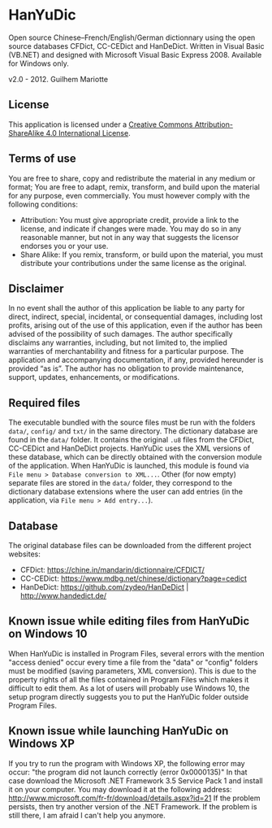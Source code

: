 # HanYuDic

Open source Chinese–French/English/German dictionnary using the open source databases CFDict, CC-CEDict and HanDeDict. Written in Visual Basic (VB.NET) and designed with Microsoft Visual Basic Express 2008. Available for Windows only.

v2.0 - 2012. Guilhem Mariotte

License
-------
This application is licensed under a [Creative Commons Attribution-ShareAlike 4.0 International License](http://creativecommons.org/licenses/by-sa/4.0/).


Terms of use
------------
You are free to share, copy and redistribute the material in any medium or format; You are free to adapt, remix, transform, and build upon the material for any purpose, even commercially.
You must however comply with the following conditions:
- Attribution: You must give appropriate credit, provide a link to the license, and indicate if changes were made. You may do so in any reasonable manner, but not in any way that suggests the licensor endorses you or your use.
- Share Alike: If you remix, transform, or build upon the material, you must distribute your contributions under the same license as the original.


Disclaimer
----------
In no event shall the author of this application be liable to any party for direct, indirect, special, incidental, or consequential damages, including lost profits, arising out of the use of this application, even if the author has been advised of the possibility of such damages.
The author specifically disclaims any warranties, including, but not limited to, the implied warranties of merchantability and fitness for a particular purpose. The application and accompanying documentation, if any, provided hereunder is provided “as is”. The author has no obligation to provide maintenance, support, updates, enhancements, or modifications.


Required files
--------------
The executable bundled with the source files must be run with the folders `data/`, `config/` and `txt/` in the same directory. The dictionary database are found in the `data/` folder. It contains the original `.u8` files from the CFDict, CC-CEDict and HanDeDict projects. HanYuDic uses the XML versions of these database, which can be directly obtained with the conversion module of the application. When HanYuDic is launched, this module is found via `File menu > Database conversion to XML...`. Other (for now empty) separate files are stored in the `data/` folder, they correspond to the dictionary database extensions where the user can add entries (in the application, via `File menu > Add entry...`).


Database
--------
The original database files can be downloaded from the different project websites:
- CFDict: https://chine.in/mandarin/dictionnaire/CFDICT/
- CC-CEDict: https://www.mdbg.net/chinese/dictionary?page=cedict
- HanDeDict: https://github.com/zydeo/HanDeDict | http://www.handedict.de/


Known issue while editing files from HanYuDic on Windows 10
-----------------------------------------------------------
When HanYuDic is installed in Program Files, several errors with the mention "access denied" occur every time a file from the "data" or "config" folders must be modified (saving parameters, XML conversion). This is due to the property rights of all the files contained in Program Files which makes it difficult to edit them. As a lot of users will probably use Windows 10, the setup program directly suggests you to put the HanYuDic folder outside Program Files.


Known issue while launching HanYuDic on Windows XP
--------------------------------------------------
If you try to run the program with Windows XP, the following error may occur:
"the program did not launch correctly (error 0x0000135)"
In that case download the Microsoft .NET Framework 3.5 Service Pack 1 and install
it on your computer. You may download it at the following address:
http://www.microsoft.com/fr-fr/download/details.aspx?id=21
If the problem persists, then try another version of the .NET Framework.
If the problem is still there, I am afraid I can't help you anymore.
